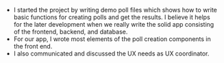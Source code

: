 - I started the project by writing demo poll files which shows how to write basic functions for creating polls and get the results. I believe it helps for the later development when we really write the solid app consisting of the frontend, backend, and database. 
- For our app, I wrote most elements of the poll creation components in the front end. 
- I also communicated and discussed the UX needs as UX coordinator.
